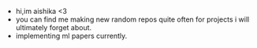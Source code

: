 - hi,im aishika <3
- you can find me making new random repos quite often for projects i will ultimately forget about.
- implementing ml papers currently. 


<!---
manuaishika/manuaishika is a ✨ special ✨ repository because its `README.md` (this file) appears on your GitHub profile.
You can click the Preview link to take a look at your changes.
--->
